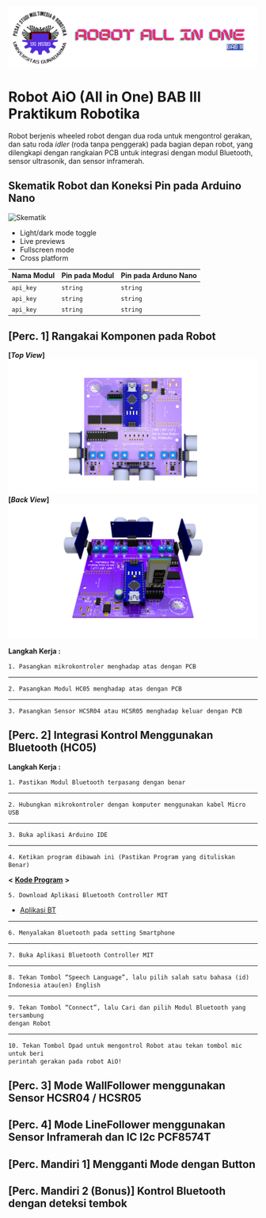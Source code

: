 
![Logo](https://github.com/ElectroBoi/BAB-3-2526/blob/main/images/Banner.png)
# Robot AiO (All in One) BAB III Praktikum Robotika

Robot berjenis wheeled robot dengan dua roda untuk mengontrol gerakan, dan satu roda *idler* (roda tanpa penggerak) pada bagian depan robot, yang dilengkapi dengan rangkaian PCB untuk integrasi dengan modul Bluetooth, sensor ultrasonik, dan sensor inframerah.

## Skematik Robot dan Koneksi Pin pada Arduino Nano
![Skematik](https://via.placeholder.com/468x300?text=App+Screenshot+Here)
- Light/dark mode toggle
- Live previews
- Fullscreen mode
- Cross platform


| **Nama Modul**|**Pin pada Modul**| **Pin pada Arduno Nano**|
| :-------- | :------- | :------------------------- |
| `api_key` | `string` | `string`|
| `api_key` | `string` | `string`|
| `api_key` | `string` | `string`|

## [Perc. 1] Rangakai Komponen pada Robot
**[*Top View*]**
![Penempatan Komponen Atas](https://github.com/ElectroBoi/BAB-3-2526/blob/main/images/look%20top.png)
**[*Back View*]**
![Penempatan Komponen Belakang](https://github.com/ElectroBoi/BAB-3-2526/blob/main/images/lookback.png)

**Langkah Kerja :**

    1. Pasangkan mikrokontroler menghadap atas dengan PCB
****
    2. Pasangkan Modul HC05 menghadap atas dengan PCB
****
    3. Pasangkan Sensor HCSR04 atau HCSR05 menghadap keluar dengan PCB
## [Perc. 2] Integrasi Kontrol Menggunakan Bluetooth (HC05)

**Langkah Kerja :**

    1. Pastikan Modul Bluetooth terpasang dengan benar
***
    2. Hubungkan mikrokontroler dengan komputer menggunakan kabel Micro USB
***
    3. Buka aplikasi Arduino IDE
***
    4. Ketikan program dibawah ini (Pastikan Program yang dituliskan Benar)
    
 **<** **[Kode Program](https://github.com/ElectroBoi/BAB-3-2526/tree/main)** **>**

    5. Download Aplikasi Bluetooth Controller MIT
- [Aplikasi BT](https://bit.ly/muroBT)
****
    6. Menyalakan Bluetooth pada setting Smartphone
****
    7. Buka Aplikasi Bluetooth Controller MIT
****
    8. Tekan Tombol “Speech Language”, lalu pilih salah satu bahasa (id) Indonesia atau(en) English
****
    9. Tekan Tombol “Connect”, lalu Cari dan pilih Modul Bluetooth yang tersambung
    dengan Robot
****
    10. Tekan Tombol Dpad untuk mengontrol Robot atau tekan tombol mic untuk beri
    perintah gerakan pada robot AiO!
## [Perc. 3] Mode WallFollower menggunakan Sensor HCSR04 / HCSR05
## [Perc. 4] Mode LineFollower menggunakan Sensor Inframerah dan IC I2c PCF8574T
## [Perc. Mandiri 1] Mengganti Mode dengan Button
## [Perc. Mandiri 2 (Bonus)] Kontrol Bluetooth dengan deteksi tembok
